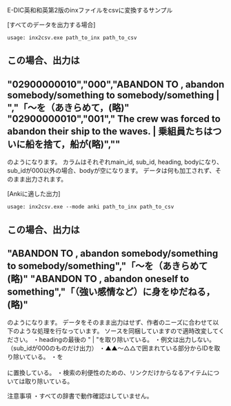 

E-DIC英和和英第2版のinxファイルをcsvに変換するサンプル


[すべてのデータを出力する場合]

    usage: inx2csv.exe path_to_inx path_to_csv

この場合、出力は
----------
"02900000010","000","ABANDON TO , abandon somebody/something to somebody/something | ","「～を（あきらめて，(略)"
"02900000010","001"," The crew was forced to abandon their ship to the waves.  | 乗組員たちはついに船を捨て，船が(略)",""
----------
のようになります。
カラムはそれぞれmain_id, sub_id, heading, bodyになり、sub_idが000以外の場合、bodyが空になります。
データは何も加工されず、そのまま出力されます。


[Ankiに適した出力]

    usage: inx2csv.exe --mode anki path_to_inx path_to_csv

この場合、出力は
----------
"ABANDON TO , abandon somebody/something to somebody/something","「～を（あきらめて(略)"
"ABANDON TO , abandon oneself to something","「（強い感情など）に身をゆだねる，(略)"
----------
のようになります。
データをそのまま出力はせず、作者のニーズに合わせて以下のような処理を行なっています。
ソースを同梱していますので適時改変してください。
・headingの最後の " | "を取り除いている。
・例文は出力しない。（sub_idが000のものだけ出力）
・▲▲～△△で囲まれている部分からIDを取り除いている。
・<CR>を<BR /><BR />に置換している。
・検索の利便性のための、リンクだけからなるアイテムについては取り除いている。


注意事項
・すべての辞書で動作確認はしていません。

